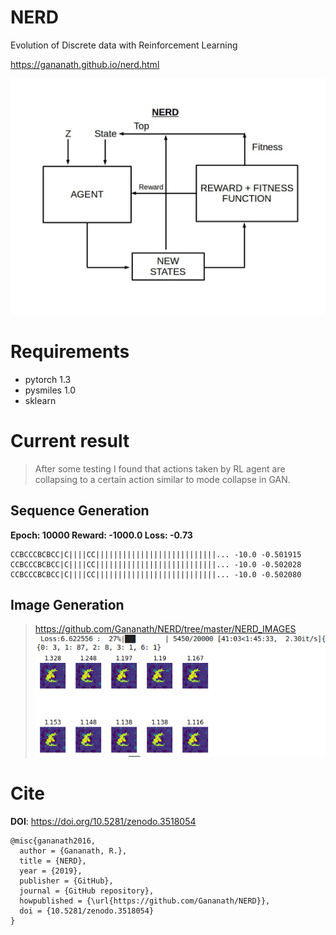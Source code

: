 # NERD
Evolution of Discrete data with Reinforcement Learning

https://gananath.github.io/nerd.html


![NERD](https://raw.githubusercontent.com/Gananath/gananath.github.io/master/images/nerd.jpg)

# Requirements
- pytorch 1.3
- pysmiles 1.0
- sklearn

# Current result
> After some testing I found that actions taken by RL agent are collapsing to a certain action similar to mode collapse in GAN. 

## Sequence Generation
**Epoch: 10000 Reward: -1000.0 Loss: -0.73**
```
CCBCCCBCBCC|C||||CC|||||||||||||||||||||||||||... -10.0 -0.501915 
CCBCCCBCBCC|C||||CC|||||||||||||||||||||||||||... -10.0 -0.502028 
CCBCCCBCBCC|C||||CC|||||||||||||||||||||||||||... -10.0 -0.502080
```
## Image Generation
> https://github.com/Gananath/NERD/tree/master/NERD_IMAGES
![nerd_mnist](https://raw.githubusercontent.com/Gananath/NERD/master/NERD_IMAGES/nerd_mnist.png)

# Cite
**DOI**: https://doi.org/10.5281/zenodo.3518054

```
@misc{gananath2016,
  author = {Gananath, R.},
  title = {NERD},
  year = {2019},
  publisher = {GitHub},
  journal = {GitHub repository},
  howpublished = {\url{https://github.com/Gananath/NERD}},
  doi = {10.5281/zenodo.3518054}
}
```
